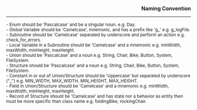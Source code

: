 <p align="right">
	<b>Naming Convention</b>
</p>
<hr/>

<sub>- Enum should be 'Pascalcase' and be a singular noun. e.g. Day. </sub><br/>
<sub>- Global Variable should be 'Camelcase', mnemonic, and has a prefix like 'g_' e.g. g_logFile. </sub><br/>
<sub>- Subroutine should be 'Camelcase' separated by underscore and perform an action e.g. check_for_errors. </sub><br/>
<sub>- Local Variable in a Subroutine should be 'Camelcase' and a mnemonic e.g. minWidth, maxWidth, minHeight, maxHeight. </sub><br/>
<sub>- Union should be 'Pascalcase' and a noun e.g. String, Chair, Bike, Button, System, FileSystem. </sub><br/>
<sub>- Structure should be 'Pascalcase' and a noun e.g. String, Chair, Bike, Button, System, FileSystem. </sub><br/>
<sub>- Constant in or out of Union/Structure should be 'Uppercase' but separated by underscore ("_") e.g. MIN_WIDTH, MAX_WIDTH, MIN_HEIGHT, MAX_HEIGHT. </sub><br/>
<sub>- Field in Union/Structure should be 'Camelcase' and a mnemonic e.g. minWidth, maxWidth, minHeight, maxHeight. </sub><br/>
<sub>- Record of Structure should be 'Camelcase' and has state nor a behavior as entity then must be more specific than class name e.g. foldingBike, rockingChair. </sub><br/>
